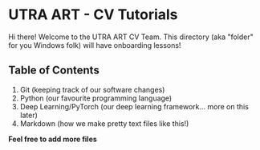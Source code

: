 # UTRA ART - CV Tutorials

Hi there! Welcome to the UTRA ART CV Team. This directory (aka "folder" for you
Windows folk) will have onboarding lessons!

## Table of Contents

1. Git (keeping track of our software changes)
2. Python (our favourite programming language)
3. Deep Learning/PyTorch (our deep learning framework... more on this later)
4. Markdown (how we make pretty text files like this!)

**Feel free to add more files**

